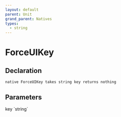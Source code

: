 ```yaml
---
layout: default
parent: Unit
grand_parent: Natives
types:
  - string
---
```


# ForceUIKey

## Declaration

```
native ForceUIKey takes string key returns nothing
```

## Parameters
<dl>
  <dt>key `string`</dt>
  <dd></dd>
</dl>